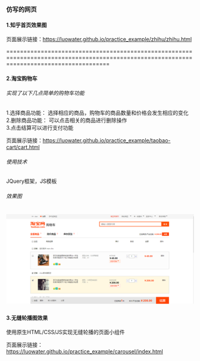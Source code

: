 ### 仿写的网页

#### 1.知乎首页效果图

页面展示链接：https://luowater.github.io/practice_example/zhihu/zhihu.html

==========================================================================================================================================

#### 2.淘宝购物车

###### 实现了以下几点简单的购物车功能
1.选择商品功能： 选择相应的商品，购物车的商品数量和价格会发生相应的变化<br>
2.删除商品功能： 可以点击相关的商品进行删除操作<br>
3.点击结算可以进行支付功能<br>

页面展示链接：https://luowater.github.io/practice_example/taobao-cart/cart.html
###### 使用技术
JQuery框架，JS模板

###### 效果图
![](./result/1.png) 
=========================================================================================================================================

#### 3.无缝轮播图效果

使用原生HTML/CSS/JS实现无缝轮播的页面小组件

页面展示链接：https://luowater.github.io/practice_example/carousel/index.html


